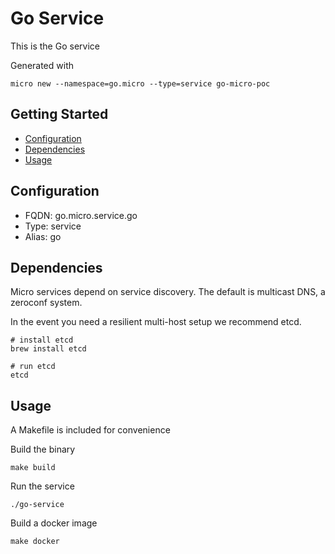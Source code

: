 # Go Service

This is the Go service

Generated with

```
micro new --namespace=go.micro --type=service go-micro-poc
```

## Getting Started

- [Configuration](#configuration)
- [Dependencies](#dependencies)
- [Usage](#usage)

## Configuration

- FQDN: go.micro.service.go
- Type: service
- Alias: go

## Dependencies

Micro services depend on service discovery. The default is multicast DNS, a zeroconf system.

In the event you need a resilient multi-host setup we recommend etcd.

```
# install etcd
brew install etcd

# run etcd
etcd
```

## Usage

A Makefile is included for convenience

Build the binary

```
make build
```

Run the service
```
./go-service
```

Build a docker image
```
make docker
```